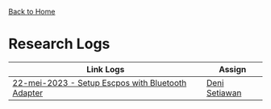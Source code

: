 [Back to Home](https://github.com/denitiawan/research-java-android-escpos)

# Research Logs

| Link Logs | Assign |
|--|--|
|[22-mei-2023 - Setup Escpos with Bluetooth Adapter](https://github.com/denitiawan/research-java-android-escpos/blob/main/research-logs/research-logs-22052023-setupEscposWithBluetoothAdapter.md)|[Deni Setiawan](https://github.com/denitiawan)|


